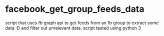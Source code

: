 # facebook_get_group_feeds_data
script that uses fb graph api to get feeds from an fb group to extract some data :D and filter out unrelevant data.
script tested using python 3
